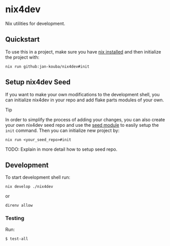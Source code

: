 # nix4dev

Nix utilities for development.

## Quickstart

To use this in a project, make sure you have [nix installed](https://nixos.org/download/) and then initialize the project with:

```
nix run github:jan-kouba/nix4dev#init
```

## Setup nix4dev Seed

If you want to make your own modifications to the development shell, you can initialize nix4dev in your repo and add flake parts modules of your own.

> [!TIP]
> In order to simplify the process of adding your changes, you can also create your own nix4dev seed repo and use the [seed module](./nix4dev-seed-modules/default.nix) to easily setup the `init` command. Then you can initialize new project by:

```
nix run <your_seed_repo>#init
```

TODO: Explain in more detail how to setup seed repo.

## Development

To start development shell run:

```
nix develop ./nix4dev
```

or

```
direnv allow
```

### Testing

Run:

```
$ test-all
```
